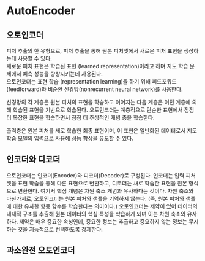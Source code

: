 # AutoEncoder

## 오토인코더
피처 추출의 한 유형으로, 피처 추출을 통해 원본 피처셋에서 새로운 피처 표현을 생성하는데 사용할 수 있다.  
새로운 피처 표현은 학습된 표현 (learned representation)이라고 하며 지도 학습 문제에서 예측 성능을 향상시키는데 사용된다.  
오토인코더는 표현 학습 (representation learning)을 하기 위해 피드포워드(feedforward)와 비순환 신경망(nonrecurrent neural network)를 사용한다.  

신경망의 각 계층은 원본 피처의 표현을 학습하고 이어지는 다음 계층은 이전 계층에 의해 학습된 표현을 기반으로 학습된다. 오토인코더는 계층적으로 단순한 표현에서 점점 더 복잡한 표현을 학습하면서 점점 더 추상적인 개념 층을 학습한다.

출력층은 원본 피처를 새로 학습한 최종 표현이며, 이 표현은 일반화된 데이터로서 지도 학습 모델의 입력으로 사용해 성능 향상을 유도할 수 있다.

## 인코더와 디코더
오토인코더는 인코더(Encoder)와 디코더(Decoder)로 구성된다.
인코더는 입력 피처셋을 표현 학습을 통해 다른 표현으로 변환하고, 디코더는 새로 학습한 표현을 원본 형식으로 변환한다. 여기서 핵심 개념은 차원 축소 개념과 유사하다는 것이다. 차원 축소와 마찬가지로, 오토인코더는 원본 피처와 샘플을 기억하지 않는다.  (즉, 원본 피처와 샘플에 대한 유사한 항등 함수를 학습한다는 의미이다.)
오토인코더는 제약이 있어  데이터의 내재적 구조를 추출해 원본 데이터의 핵심 특성을 학습하게 되며 이는 차원 축소와 유사하다. 제약은 매우 중요한 속성인데, 중요한 정보는 추출하고 중요하지 않는 정보는 무시하는 것을 지능적으로 선택하도록 강제한다.

## 과소완전 오토인코더

<!--stackedit_data:
eyJoaXN0b3J5IjpbLTIxMTAxOTgxNCwyMDgzMDUzOTgxLDIxMz
ExNjk2NjNdfQ==
-->